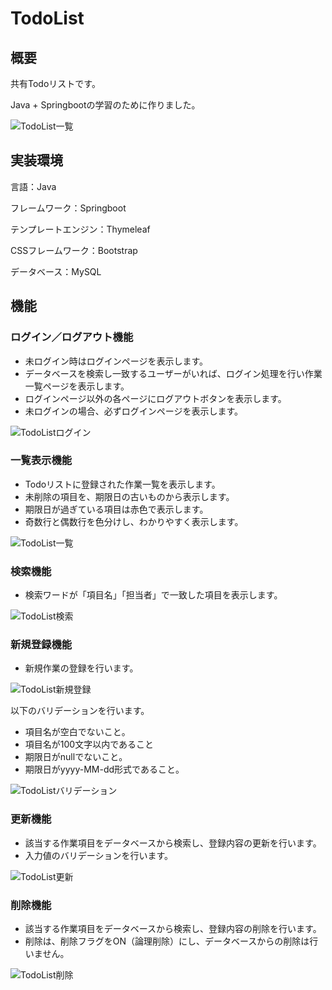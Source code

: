 # TodoList

## 概要
共有Todoリストです。

Java + Springbootの学習のために作りました。

![TodoList一覧](https://user-images.githubusercontent.com/113958600/232177306-251be1ba-43f9-4279-8733-d592afddeb64.png)

## 実装環境

言語：Java

フレームワーク：Springboot

テンプレートエンジン：Thymeleaf

CSSフレームワーク：Bootstrap

データベース：MySQL

## 機能

### ログイン／ログアウト機能

<ul>
  <li>未ログイン時はログインページを表示します。</li>
  <li>データベースを検索し一致するユーザーがいれば、ログイン処理を行い作業一覧ページを表示します。</li>
  <li>ログインページ以外の各ページにログアウトボタンを表示します。</li>
  <li>未ログインの場合、必ずログインページを表示します。</li>
</ul>

![TodoListログイン](https://user-images.githubusercontent.com/113958600/232177287-ace2ac56-b441-4c5a-82b1-0cdc25a4ee86.png)

### 一覧表示機能

<ul>
  <li>Todoリストに登録された作業一覧を表示します。</li>
  <li>未削除の項目を、期限日の古いものから表示します。</li>
  <li>期限日が過ぎている項目は赤色で表示します。</li>
  <li>奇数行と偶数行を色分けし、わかりやすく表示します。</li>
</ul>

![TodoList一覧](https://user-images.githubusercontent.com/113958600/232177306-251be1ba-43f9-4279-8733-d592afddeb64.png)

### 検索機能

<ul>
  <li>検索ワードが「項目名」「担当者」で一致した項目を表示します。</li>
</ul>

![TodoList検索](https://user-images.githubusercontent.com/113958600/232177315-02f0c8b7-0ab6-4772-bf04-ebd4a4b57be1.png)

### 新規登録機能

<ul>
  <li>新規作業の登録を行います。</li>
</ul>

![TodoList新規登録](https://user-images.githubusercontent.com/113958600/232177322-df16fc92-c081-49ff-a303-45ad20ef82fd.png)

以下のバリデーションを行います。

<ul>
  <li>項目名が空白でないこと。</li>
  <li>項目名が100文字以内であること</li>
  <li>期限日がnullでないこと。</li>
  <li>期限日がyyyy-MM-dd形式であること。</li>
</ul>

![TodoListバリデーション](https://user-images.githubusercontent.com/113958600/232177500-4b3a7a01-c631-467a-9127-898401ea40f0.png)

### 更新機能

<ul>
  <li>該当する作業項目をデータベースから検索し、登録内容の更新を行います。</li>
  <li>入力値のバリデーションを行います。</li>
</ul>

![TodoList更新](https://user-images.githubusercontent.com/113958600/232177330-07a5fc51-35ac-4550-9f2b-afe739169143.png)

### 削除機能

<ul>
  <li>該当する作業項目をデータベースから検索し、登録内容の削除を行います。</li>
  <li>削除は、削除フラグをON（論理削除）にし、データベースからの削除は行いません。</li>
</ul>

![TodoList削除](https://user-images.githubusercontent.com/113958600/232177333-24847c0b-4947-43cd-ab26-d311d92235ad.png)

